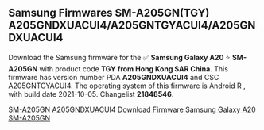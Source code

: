 <h2>Samsung Firmwares SM-A205GN(TGY) A205GNDXUACUI4/A205GNTGYACUI4/A205GNDXUACUI4</h2>
Download the Samsung firmware for the ✅ <strong>Samsung Galaxy A20 </strong> ⭐ <strong>SM-A205GN</strong> with product code <strong>TGY</strong> <strong> from Hong Kong SAR China</strong>. This firmware has version number PDA <strong>A205GNDXUACUI4</strong> and CSC A205GNTGYACUI4. The operating system of this firmware is Android R , with build date 2021-10-05. Changelist <strong>21848546</strong>.


[SM-A205GN](https://samfirm.shop/samsung/model/SM-A205GN)
[A205GNDXUACUI4](https://samfirm.shop/samsung/pda/A205GNDXUACUI4)
[Download Firmware Samsung Galaxy A20 SM-A205GN](https://samfirm.shop/samsung/firmware/462484)
